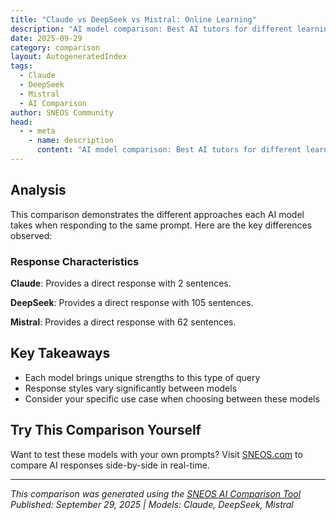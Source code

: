 ```yaml
---
title: "Claude vs DeepSeek vs Mistral: Online Learning"
description: "AI model comparison: Best AI tutors for different learning styles - personalized education comparison..."
date: 2025-09-29
category: comparison
layout: AutogeneratedIndex
tags:
  - Claude
  - DeepSeek
  - Mistral
  - AI Comparison
author: SNEOS Community
head:
  - - meta
    - name: description
      content: "AI model comparison: Best AI tutors for different learning styles - personalized education comparison..."
---
```


<ChatComparison
  title="Claude vs DeepSeek vs Mistral: Online Learning"
  prompt="Best AI tutors for different learning styles - personalized education comparison"
  :responses='{
    "Claude": "Invalid API source. Please specify \u0027openai\u0027, \u0027anthropic\u0027, \u0027gemini\u0027, \u0027gemini-grounding\u0027, \u0027deepseek\u0027, \u0027grok\u0027, \u0027grok-live\u0027, or \u0027mistral\u0027.",
    "DeepSeek": "Of course. This is an excellent question that gets to the heart of what makes AI so transformative for education. The \u0022best\u0022 AI tutor isn\u0027t a single tool, but rather the right tool matched to a specific learning style.\n\nHere is a detailed comparison of the best AI tutors, broken down by learning style, with a focus on personalized education.\n\n### The Core Idea: From Tool to Tutor\nTraditional learning tools are one-size-fits-all. AI tutors can dynamically adapt to *how you learn*. The key is to use prompts that guide the AI into the role of your ideal tutor.\n\n---\n\n### AI Tutors for Different Learning Styles\n\n#### 1. For the Visual Learner\n*Learns best with: Images, diagrams, charts, mind maps, and spatial organization.*\n\n| AI Tutor | Why It\u0027s a Great Fit | How to Use It for Personalization (Example Prompts) |\n| :--- | :--- | :--- |\n| **ChatGPT (with GPT-4o)** | **Unbeatable for generating and analyzing images.** It can create diagrams, flowcharts, and visual metaphors on demand. It can also read images you upload. | **\u0022Act as a biology tutor. Explain the process of photosynthesis by creating a mermaid.js flowchart code for me. Then, describe each step in the flowchart visually.\u0022** \u003Cbr\u003E **\u0022I\u0027m uploading a picture of a geometry problem. Solve it, and explain the steps using visual references to the shapes and angles in my image.\u0022** |\n| **Claude (Anthropic)** | Excellent at describing scenes and concepts in rich, detailed visual language. Great for creating text-based visualizations and structured documents. | **\u0022You are my art history tutor. Describe the composition and use of light in Van Gogh\u0027s \u0027The Starry Night\u0027 as if you were walking me through it in a gallery. Be extremely detailed and visual.\u0022** |\n| **Microsoft Copilot** | Integrates with Dall-E 3 for high-quality image generation and is connected to the web for sourcing real diagrams and videos. | **\u0022Help me learn the structure of a cell. Generate a detailed, labeled image of an animal cell. Then, create a quiz based on the image you generated.\u0022** |\n\n**Best Overall for Visual Learners: ChatGPT with GPT-4o** due to its native multi-modal capabilities.\n\n---\n\n#### 2. For the Auditory / Verbal Learner\n*Learns best with: Listening, speaking, discussions, and hearing information explained.*\n\n| AI Tutor | Why It\u0027s a Great Fit | How to Use It for Personalization (Example Prompts) |\n| :--- | :--- | :--- |\n| **ChatGPT (with Voice Mode)** | **The most natural conversational partner.** You can have a real-time, spoken dialogue, perfect for Socratic questioning and debate. | **\u0022Act as my philosophy tutor. Let\u0027s have a conversation about Plato\u0027s Allegory of the Cave. Use the voice mode. Ask me probing questions one by one to help me reach my own conclusions, and I will answer aloud.\u0022** |\n| **Monica.ai / Other TTS Tools** | Many browser extensions can read AI responses aloud, turning any text-based tutor into an auditory one. | **\u0022Explain the concept of supply and demand in economics as if you are a podcast host. Keep the tone engaging and conversational. I will use text-to-speech to listen.\u0022** |\n\n**Best Overall for Auditory Learners: ChatGPT Voice Mode** for its fluid, real-time conversational ability.\n\n---\n\n#### 3. For the Reading/Writing Learner\n*Learns best with: Reading text, taking notes, making lists, and writing essays.*\n\n| AI Tutor | Why It\u0027s a Great Fit | How to Use It for Personalization (Example Prompts) |\n| :--- | :--- | :--- |\n| **Claude (Anthropic)** | **Exceptional with long-form text.** It has a massive context window, making it ideal for uploading textbooks, articles, and your own essays for analysis and summarization. | **\u0022I am uploading my essay on the causes of World War I. Please analyze the structure, thesis, and evidence. Provide a detailed critique and suggest three specific ways to improve the argument\u0027s clarity.\u0022** \u003Cbr\u003E **\u0022Create a detailed study guide from the chapter I uploaded, complete with key terms, bullet-point summaries, and potential essay questions.\u0022** |\n| **Perplexity AI** | Perfect for research-heavy subjects. It finds current, sourced information and presents it in a well-structured, report-like format. | **\u0022I need to write a report on the latest advancements in CRISPR gene editing. Compile a detailed overview with recent sources, and structure it with clear headings and subheadings.\u0022** |\n\n**Best Overall for Reading/Writing Learners: Claude** for its superior ability to process and generate long, coherent documents.\n\n---\n\n#### 4. For the Kinesthetic / \u0022Learning-by-Doing\u0022 Learner\n*Learns best with: Hands-on activities, simulations, practice problems, and real-world applications.*\n\n| AI Tutor | Why It\u0027s a Great Fit | How to Use It for Personalization (Example Prompts) |\n| :--- | :--- | :--- |\n| **ChatGPT (Code Interpreter / Advanced Data Analysis)** | **This is the king of \u0022doing.\u0022** It can run code, solve equations, create data sets, and simulate scenarios based on your parameters. You learn by defining the problem and analyzing the output. | **\u0022You are my physics tutor. I want to understand projectile motion. Let\u0027s run an experiment. Write a Python script that simulates the trajectory of a ball launched at 30 m/s at a 45-degree angle. Plot the graph and help me interpret the results.\u0022** \u003Cbr\u003E **\u0022Generate 10 practice problems for calculus derivatives. Don\u0027t give me the answers; I will solve them first. Then, I will give you my answers for you to check.\u0022** |\n| **All AI Tutors (with the right prompt)** | Any AI can be prompted to create real-world scenarios, case studies, and interactive dialogues. | **\u0022Act as a business strategy simulator. Present me with a business case where a company is losing market share. Ask for my decisions at each step (e.g., marketing, product development) and show me the consequences of my choices.\u0022** |\n\n**Best Overall for Kinesthetic Learners: ChatGPT with Code Interpreter** for its unparalleled ability to create interactive, data-driven simulations.\n\n---\n\n### Head-to-Head Personalized Education Comparison\n\n| Feature | ChatGPT (Plus) | Claude (Pro) | Perplexity AI | Microsoft Copilot |\n| :--- | :--- | :--- | :--- | :--- |\n| **Best For Style** | Multimodal, Kinesthetic, Auditory | Reading/Writing, Logical | Research, Reading/Writing | Visual, General Research |\n| **Personalization Strength** | **Adapts to any style via conversation and tools.** The most versatile. | Deep analysis of your provided texts and ideas. | Curating up-to-date, sourced information for you. | Integrating web search with creative tasks. |\n| **Key Feature for Learning** | Voice Mode, Image Generation/Analysis, Code Execution | Huge context window, superior document Q\u0026A | Source citations, \u0022Focus\u0022 filters (Academic, etc.) | Free, integrated Dall-E 3, web search |\n| **Interaction Style** | Conversational, Instructive, Socratic | Thoughtful, detailed, analytical | Report-like, informative | Helpful, concise, creative |\n| **Cost** | Paid Subscription | Paid Subscription | Freemium | Free |\n\n### How to Get the Most Personalized Tutoring from Any AI\n\nThe tool is only half the battle. Your prompts are what create the personalization.\n\n1.  **Declare the Role:** Start with \u0060\u0022Act as a [Subject] tutor who specializes in teaching [Learning Style] learners.\u0022\u0060\n2.  **State Your Goal:** \u0060\u0022My goal is to understand [Specific Concept].\u0022\u0060\n3.  **Define the Process:** \u0060\u0022Use [Technique: e.g., Socratic questioning, creating a diagram, a real-world example, a practice quiz].\u0022\u0060\n4.  **Provide Context:** \u0060\u0022My current level is [Beginner/Intermediate]. I am struggling with [Specific Problem].\u0022\u0060\n5.  **Iterate:** If the explanation isn\u0027t working, tell the AI! \u0060\u0022That was too abstract. Can you give me a concrete, real-world analogy?\u0022\u0060\n\n**Final Recommendation:**\n\n*   **For the most versatile, all-around personal tutor:** **ChatGPT Plus** is the winner. Its combination of voice, vision, and code execution allows it to adapt to any learning style dynamically.\n*   **For writing-intensive or document-based learning:** **Claude Pro** is unparalleled.\n*   **For a free, powerful, and visual-first option:** **Microsoft Copilot** is an excellent starting point.\n\nThe best strategy is often to **use a combination**. Use Perplexity for research, Claude to analyze your writing, and ChatGPT for interactive practice and verbal explanations. The future of personalized education is a multi-AI approach tailored to your unique mind.",
    "Mistral": "Choosing the best AI tutor for different learning styles involves considering various platforms that offer personalized education. Here\u0027s a comparison of some top AI-driven learning platforms that cater to different learning styles:\n\n### 1. **Duolingo**\n- **Learning Style**: Visual and Auditory\n- **Features**:\n  - Interactive lessons with immediate feedback.\n  - Gamified learning experience.\n  - Personalized learning paths based on user progress.\n  - Available in multiple languages.\n- **Best For**: Language learning, especially for beginners and intermediate learners.\n\n### 2. **Khan Academy**\n- **Learning Style**: Visual, Auditory, and Kinesthetic\n- **Features**:\n  - Video lessons and interactive exercises.\n  - Personalized learning dashboard.\n  - Practice exercises with instant feedback.\n  - Comprehensive coverage of subjects like math, science, and humanities.\n- **Best For**: K-12 education and supplementary learning for various subjects.\n\n### 3. **Carnegie Learning**\n- **Learning Style**: Visual, Auditory, and Kinesthetic\n- **Features**:\n  - Adaptive learning technology.\n  - Interactive simulations and real-world applications.\n  - Personalized learning paths.\n  - Focus on math and science.\n- **Best For**: Students who need a more hands-on approach to learning, especially in STEM subjects.\n\n### 4. **Quizlet**\n- **Learning Style**: Visual and Kinesthetic\n- **Features**:\n  - Flashcards, quizzes, and games.\n  - User-generated content.\n  - Personalized study sets.\n  - Available for a wide range of subjects.\n- **Best For**: Memorization and review, especially for vocabulary and fact-based learning.\n\n### 5. **Coursera**\n- **Learning Style**: Visual and Auditory\n- **Features**:\n  - Video lectures, quizzes, and assignments.\n  - Peer-reviewed projects.\n  - Personalized course recommendations.\n  - Wide range of subjects from top universities and institutions.\n- **Best For**: Higher education and professional development.\n\n### 6. **Socratic by Google**\n- **Learning Style**: Visual and Auditory\n- **Features**:\n  - AI-powered homework help.\n  - Step-by-step explanations.\n  - Personalized learning paths.\n  - Covers a wide range of subjects.\n- **Best For**: Students who need help with homework and understanding concepts.\n\n### 7. **EdX**\n- **Learning Style**: Visual and Auditory\n- **Features**:\n  - Video lectures, quizzes, and assignments.\n  - Interactive labs and simulations.\n  - Personalized course recommendations.\n  - Wide range of subjects from top universities.\n- **Best For**: Higher education and professional development.\n\n### 8. **Brainly**\n- **Learning Style**: Visual and Kinesthetic\n- **Features**:\n  - Crowdsourced homework help.\n  - Interactive Q\u0026A format.\n  - Personalized study tools.\n  - Covers a wide range of subjects.\n- **Best For**: Students who need quick answers and explanations for homework problems.\n\n### 9. **Photomath**\n- **Learning Style**: Visual and Kinesthetic\n- **Features**:\n  - AI-powered math problem solver.\n  - Step-by-step explanations.\n  - Personalized learning paths.\n  - Focus on math.\n- **Best For**: Students who need help with math problems and understanding mathematical concepts.\n\n### 10. **Rosetta Stone**\n- **Learning Style**: Visual and Auditory\n- **Features**:\n  - Immersive language learning.\n  - Speech recognition technology.\n  - Personalized learning paths.\n  - Available in multiple languages.\n- **Best For**: Language learning, especially for beginners and intermediate learners.\n\n### Comparison Summary\n\n| Platform         | Learning Style       | Best For                                  | Features                                                                 |\n|------------------|----------------------|-------------------------------------------|--------------------------------------------------------------------------|\n| Duolingo         | Visual, Auditory     | Language learning                         | Interactive lessons, gamified experience, personalized paths             |\n| Khan Academy    | Visual, Auditory, Kinesthetic | K-12 education, supplementary learning | Video lessons, interactive exercises, personalized dashboard            |\n| Carnegie Learning| Visual, Auditory, Kinesthetic | STEM subjects                             | Adaptive learning, interactive simulations, personalized paths           |\n| Quizlet          | Visual, Kinesthetic  | Memorization, review                      | Flashcards, quizzes, games, personalized study sets                     |\n| Coursera         | Visual, Auditory     | Higher education, professional development | Video lectures, quizzes, peer-reviewed projects, personalized recommendations |\n| Socratic by Google | Visual, Auditory | Homework help, concept understanding    | AI-powered homework help, step-by-step explanations, personalized paths |\n| EdX              | Visual, Auditory     | Higher education, professional development | Video lectures, interactive labs, personalized recommendations           |\n| Brainly          | Visual, Kinesthetic  | Quick answers, explanations               | Crowdsourced homework help, interactive Q\u0026A, personalized study tools    |\n| Photomath        | Visual, Kinesthetic  | Math problems, concepts                   | AI-powered math solver, step-by-step explanations, personalized paths    |\n| Rosetta Stone    | Visual, Auditory     | Language learning                         | Immersive learning, speech recognition, personalized paths                |\n\nEach of these platforms offers unique features that cater to different learning styles, making them suitable for various educational needs."
  }'
  published-date="16:28"
/>

## Analysis

This comparison demonstrates the different approaches each AI model takes when responding to the same prompt. Here are the key differences observed:

### Response Characteristics

**Claude**: Provides a direct response with 2 sentences. 

**DeepSeek**: Provides a direct response with 105 sentences. 

**Mistral**: Provides a direct response with 62 sentences. 

## Key Takeaways

- Each model brings unique strengths to this type of query
- Response styles vary significantly between models
- Consider your specific use case when choosing between these models

## Try This Comparison Yourself

Want to test these models with your own prompts? Visit [SNEOS.com](https://sneos.com) to compare AI responses side-by-side in real-time.

---

*This comparison was generated using the [SNEOS AI Comparison Tool](https://sneos.com)*
*Published: September 29, 2025 | Models: Claude, DeepSeek, Mistral*
